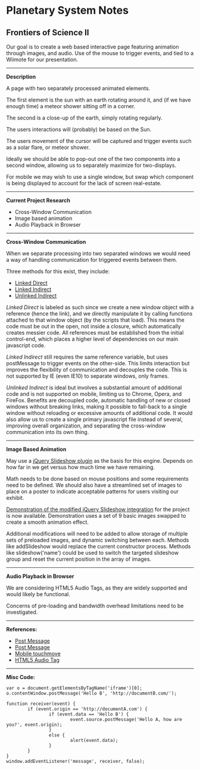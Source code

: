 
# Planetary System Notes
## Frontiers of Science II


Our goal is to create a web based interactive page featuring animation through images, and audio.  Use of the mouse to trigger events, and tied to a Wiimote for our presentation.

---

**Description**

A page with two separately processed animated elements.

The first element is the sun with an earth rotating around it, and (if we have enough time) a meteor shower sitting off in a corner.

The second is a close-up of the earth, simply rotating regularly.

The users interactions will (probably) be based on the Sun.

The users movement of the cursor will be captured and trigger events such as a solar flare, or meteor shower.

Ideally we should be able to pop-out one of the two components into a second window, allowing us to separately maximize for two-displays.

For mobile we may wish to use a single window, but swap which component is being displayed to account for the lack of screen real-estate.


---

**Current Project Research**

- Cross-Window Communication
- Image based animation
- Audio Playback in Browser


---

**Cross-Window Communication**

When we separate processing into two separated windows we would need a way of handling communication for triggered events between them.

Three methods for this exist, they include:

- [Linked Direct](http://frontiers.cdelorme.com/cbd/1/)
- [Linked Indirect](http://frontiers.cdelorme.com/cbd/2/)
- [Unlinked Indirect](http://frontiers.cdelorme.com/cbd/3/)

_Linked Direct_ is labeled as such since we create a new window object with a reference (hence the link), and we directly manipulate it by calling functions attached to that window object (by the scripts that load).  This means the code must be out in the open, not inside a closure, which automatically creates messier code.  All references must be established from the initial control-end, which places a higher level of dependencies on our main javascript code.

_Linked Indirect_ still requires the same reference variable, but uses postMessage to trigger events on the other-side.  This limits interaction but improves the flexibility of communication and decouples the code.  This is not supported by IE (even IE10) to separate windows, only frames.

_Unlinked Indirect_ is ideal but involves a substantial amount of additional code and is not supported on mobile, limiting us to Chrome, Opera, and FireFox.  Benefits are decoupled code, automatic handling of new or closed windows without breaking links, making it possible to fall-back to a single window without reloading or excessive amounts of additional code.  It would also allow us to create a single primary javascript file instead of several, improving overall organization, and separating the cross-window communication into its own thing.

---

**Image Based Animation**

May use a [jQuery Slideshow plugin](https://bitbucket.org/CDeLorme/jquery-slideshow-plugin) as the basis for this engine.  Depends on how far in we get versus how much time we have remaining.

Math needs to be done based on mouse positions and some requirements need to be defined.  We should also have a streamlined set of images to place on a poster to indicate acceptable patterns for users visiting our exhibit.

[Demonstration of the modified jQuery Slideshow integration](http://frontiers.cdelorme.com/itd/) for the project is now available.  Demonstration uses a set of 9 basic images swapped to create a smooth animation effect.

Additional modifications will need to be added to allow storage of multiple sets of preloaded images, and dynamic switching between each.  Methods like addSlideshow would replace the current constructor process.  Methods like slideshow('name') could be used to switch the targeted slideshow group and reset the current position in the array of images.


---

**Audio Playback in Browser**

We are considering HTML5 Audio Tags, as they are widely supported and would likely be functional.

Concerns of pre-loading and bandwidth overhead limitations need to be investigated.


---

**References:**

- [Post Message](http://davidwalsh.name/window-postmessage)
- [Post Message](http://blog.carbonfive.com/2012/08/17/cross-domain-browser-window-messaging-with-html5-and-javascript/)
- [Mobile touchmove](http://stackoverflow.com/questions/6316503/how-to-get-continuous-mousemove-event-when-using-android-mobile-browser)
- [HTML5 Audio Tag](http://www.position-absolute.com/articles/introduction-to-the-html5-audio-tag-javascript-manipulation/)


---

**Misc Code:**

	var o = document.getElementsByTagName('iframe')[0];
	o.contentWindow.postMessage('Hello B', 'http://documentB.com/');

	function receiver(event) {
	        if (event.origin == 'http://documentA.com') {
	                if (event.data == 'Hello B') {
	                        event.source.postMessage('Hello A, how are you?', event.origin);
	                }
	                else {
	                        alert(event.data);
	                }
	        }
	}
	window.addEventListener('message', receiver, false);

